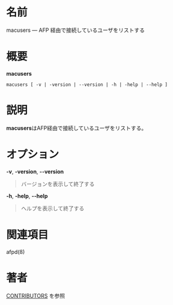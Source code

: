 # 名前

macusers — AFP 経由で接続しているユーザをリストする

# 概要

**macusers**

`macusers [ -v | -version | --version | -h | -help | --help ]`

# 説明

**macusers**はAFP経由で接続しているユーザをリストする。

# オプション

**-v**, **-version**, **--version**

> バージョンを表示して終了する

**-h**, **-help**, **--help**

> ヘルプを表示して終了する

# 関連項目

afpd(8)

# 著者

[CONTRIBUTORS](https://netatalk.io/contributors) を参照
